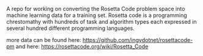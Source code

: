 A repo for working on converting the Rosetta Code problem space into machine learning data for a training set.
Rosetta code is a programming chrestomathy with hundreds of task and algorithm types each expressed in several 
hundred different programming languages.

more data can be found here: https://github.com/ingydotnet/rosettacode-pm and here: https://rosettacode.org/wiki/Rosetta_Code
